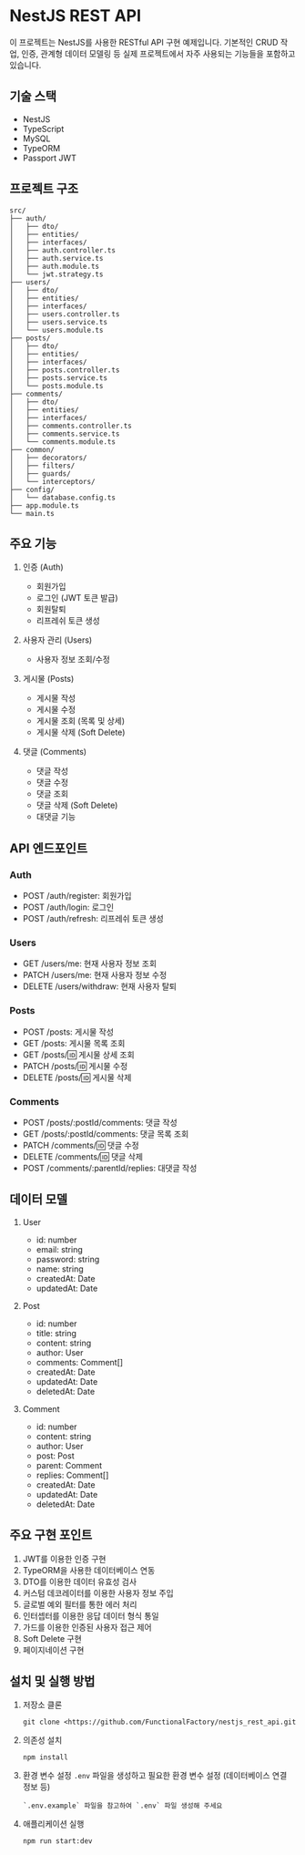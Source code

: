 # NestJS REST API

이 프로젝트는 NestJS를 사용한 RESTful API 구현 예제입니다. 기본적인 CRUD 작업, 인증, 관계형 데이터 모델링 등 실제 프로젝트에서 자주 사용되는 기능들을 포함하고 있습니다.

## 기술 스택

- NestJS
- TypeScript
- MySQL
- TypeORM
- Passport JWT

## 프로젝트 구조

```
src/
├── auth/
│   ├── dto/
│   ├── entities/
│   ├── interfaces/
│   ├── auth.controller.ts
│   ├── auth.service.ts
│   ├── auth.module.ts
│   └── jwt.strategy.ts
├── users/
│   ├── dto/
│   ├── entities/
│   ├── interfaces/
│   ├── users.controller.ts
│   ├── users.service.ts
│   └── users.module.ts
├── posts/
│   ├── dto/
│   ├── entities/
│   ├── interfaces/
│   ├── posts.controller.ts
│   ├── posts.service.ts
│   └── posts.module.ts
├── comments/
│   ├── dto/
│   ├── entities/
│   ├── interfaces/
│   ├── comments.controller.ts
│   ├── comments.service.ts
│   └── comments.module.ts
├── common/
│   ├── decorators/
│   ├── filters/
│   ├── guards/
│   └── interceptors/
├── config/
│   └── database.config.ts
├── app.module.ts
└── main.ts
```


## 주요 기능

1. 인증 (Auth)
   - 회원가입
   - 로그인 (JWT 토큰 발급)
   - 회원탈퇴
   - 리프레쉬 토큰 생성
   
2. 사용자 관리 (Users)
   - 사용자 정보 조회/수정

3. 게시물 (Posts)
   - 게시물 작성
   - 게시물 수정
   - 게시물 조회 (목록 및 상세)
   - 게시물 삭제 (Soft Delete)

4. 댓글 (Comments)
   - 댓글 작성
   - 댓글 수정
   - 댓글 조회
   - 댓글 삭제 (Soft Delete)
   - 대댓글 기능

## API 엔드포인트

### Auth
- POST /auth/register: 회원가입
- POST /auth/login: 로그인
- POST /auth/refresh: 리프레쉬 토큰 생성

### Users
- GET /users/me: 현재 사용자 정보 조회
- PATCH /users/me: 현재 사용자 정보 수정
- DELETE /users/withdraw: 현재 사용자 탈퇴

### Posts
- POST /posts: 게시물 작성
- GET /posts: 게시물 목록 조회
- GET /posts/:id: 게시물 상세 조회
- PATCH /posts/:id: 게시물 수정
- DELETE /posts/:id: 게시물 삭제

### Comments
- POST /posts/:postId/comments: 댓글 작성
- GET /posts/:postId/comments: 댓글 목록 조회
- PATCH /comments/:id: 댓글 수정
- DELETE /comments/:id: 댓글 삭제
- POST /comments/:parentId/replies: 대댓글 작성

## 데이터 모델

1. User
   - id: number
   - email: string
   - password: string
   - name: string
   - createdAt: Date
   - updatedAt: Date

2. Post
   - id: number
   - title: string
   - content: string
   - author: User
   - comments: Comment[]
   - createdAt: Date
   - updatedAt: Date
   - deletedAt: Date

3. Comment
   - id: number
   - content: string
   - author: User
   - post: Post
   - parent: Comment
   - replies: Comment[]
   - createdAt: Date
   - updatedAt: Date
   - deletedAt: Date

## 주요 구현 포인트

1. JWT를 이용한 인증 구현
2. TypeORM을 사용한 데이터베이스 연동
3. DTO를 이용한 데이터 유효성 검사
4. 커스텀 데코레이터를 이용한 사용자 정보 주입
5. 글로벌 예외 필터를 통한 에러 처리
6. 인터셉터를 이용한 응답 데이터 형식 통일
7. 가드를 이용한 인증된 사용자 접근 제어
8. Soft Delete 구현
9. 페이지네이션 구현

## 설치 및 실행 방법

1. 저장소 클론
   ```
   git clone <https://github.com/FunctionalFactory/nestjs_rest_api.git
   ```

2. 의존성 설치
   ```
   npm install
   ```

3. 환경 변수 설정
   `.env` 파일을 생성하고 필요한 환경 변수 설정 (데이터베이스 연결 정보 등)
   ```
   `.env.example` 파일을 참고하여 `.env` 파일 생성해 주세요
   ```

4. 애플리케이션 실행
   ```
   npm run start:dev
   ```

